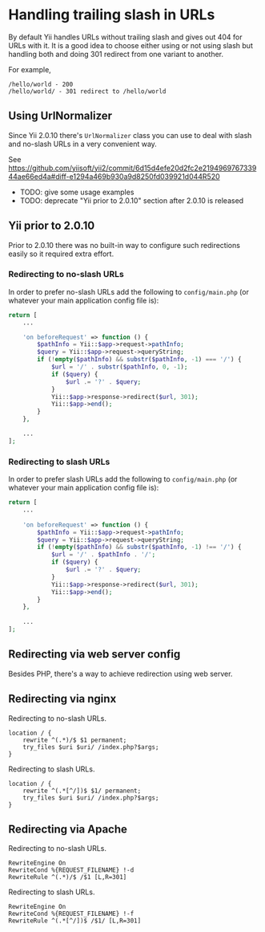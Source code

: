 Handling trailing slash in URLs
===============================

By default Yii handles URLs without trailing slash and gives out 404 for URLs with it. It is a good idea to choose
either using or not using slash but handling both and doing 301 redirect from one variant to another.

For example,

```
/hello/world - 200
/hello/world/ - 301 redirect to /hello/world
```

## Using UrlNormalizer

Since Yii 2.0.10 there's `UrlNormalizer` class you can use to deal with slash and no-slash URLs in a very convenient way.

See https://github.com/yiisoft/yii2/commit/6d15d4efe20d2fc2e219496976733944ae66ed4a#diff-e1294a469b930a9d8250fd039921d044R520

- TODO: give some usage examples
- TODO: deprecate "Yii prior to 2.0.10" section after 2.0.10 is released

## Yii prior to 2.0.10

Prior to 2.0.10 there was no built-in way to configure such redirections easily so it required extra effort.

### Redirecting to no-slash URLs

In order to prefer no-slash URLs add the following to `config/main.php` (or whatever your main application config file is):

```php
return [
    ...

    'on beforeRequest' => function () {
        $pathInfo = Yii::$app->request->pathInfo;
        $query = Yii::$app->request->queryString;
        if (!empty($pathInfo) && substr($pathInfo, -1) === '/') {
            $url = '/' . substr($pathInfo, 0, -1);
            if ($query) {
                $url .= '?' . $query;
            }
            Yii::$app->response->redirect($url, 301);
            Yii::$app->end();
        }
    },

    ...
];
```


### Redirecting to slash URLs

In order to prefer slash URLs add the following to `config/main.php` (or whatever your main application config file is):

```php
return [
    ...
    
    'on beforeRequest' => function () {
        $pathInfo = Yii::$app->request->pathInfo;
        $query = Yii::$app->request->queryString;
        if (!empty($pathInfo) && substr($pathInfo, -1) !== '/') {
            $url = '/' . $pathInfo . '/';
            if ($query) {
                $url .= '?' . $query;
            }
            Yii::$app->response->redirect($url, 301);
            Yii::$app->end();
        }
    },
    
    ...
];
```

## Redirecting via web server config

Besides PHP, there's a way to achieve redirection using web server.

## Redirecting via nginx

Redirecting to no-slash URLs.

```
location / {
    rewrite ^(.*)/$ $1 permanent;
    try_files $uri $uri/ /index.php?$args;
}
```

Redirecting to slash URLs.

```
location / {
    rewrite ^(.*[^/])$ $1/ permanent;
    try_files $uri $uri/ /index.php?$args;
}
```

## Redirecting via Apache

Redirecting to no-slash URLs.

```
RewriteEngine On
RewriteCond %{REQUEST_FILENAME} !-d
RewriteRule ^(.*)/$ /$1 [L,R=301]
```

Redirecting to slash URLs.

```
RewriteEngine On
RewriteCond %{REQUEST_FILENAME} !-f
RewriteRule ^(.*[^/])$ /$1/ [L,R=301]
```
